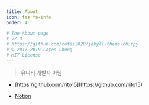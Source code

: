 ```yaml
---
title: About
icon: fas fa-info
order: 4

# The About page
# v2.0
# https://github.com/cotes2020/jekyll-theme-chirpy
# © 2017-2019 Cotes Chung
# MIT License
---
```



> 유니티 개발자 아님

- [https://github.com/rito15](https://github.com/rito15)

- [Notion](https://rito15.notion.site/rito15/BOOK-25b738d35da94e39aa1d2747a1902d64)